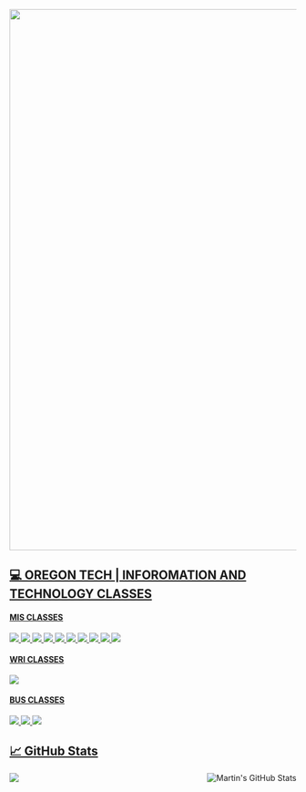 <a href="url"><img src="https://github.com/edunzer/edunzer/blob/main/FINISHED%20GITHUB%20CUT%20GIF.gif" width="950">
  
## 💻 OREGON TECH | INFOROMATION AND TECHNOLOGY CLASSES

#### MIS CLASSES
![](https://img.shields.io/badge/MIS118-INTRO%20TO%20PROGRAMMING%20IN%20C%23-green)
![](https://img.shields.io/badge/MIS145-INTRO%20TO%20PC%20HARDWARE%20SOFTWARE-green)
![](https://img.shields.io/badge/MIS218-DATABASE%20PROGRAMMING-green)
![](https://img.shields.io/badge/MIS240-INTRO%20TO%20LINUX%20OX-green) 
![](https://img.shields.io/badge/MIS251-NETWORKING%20FUNDAMENTALS-green) 
![](https://img.shields.io/badge/MIS273-WINDOWS%20SERVER%20FUNDAMENTALS-green)
![](https://img.shields.io/badge/MIS275-INTRO%20TO%20RELATIONAL%20DATABASE-green)
![](https://img.shields.io/badge/MIS285%20-PYTHON%20PROGRAMMING-green)
![](https://img.shields.io/badge/MIS311%20-INTRO%20TO%20SSYTEMS%20ANALYSIS-green)
![](https://img.shields.io/badge/MIS341-RELATIONAL%20DATABASE%20I-green)
#### WRI CLASSES
![](https://img.shields.io/badge/WRI122-ARGUMENTATIVE%20WRITING-green)
#### BUS CLASSES
![](https://img.shields.io/badge/BUS223-MARKETING%20I-green)
![](https://img.shields.io/badge/BUS226-BUSINESS%20LAW-green)
![](https://img.shields.io/badge/BUS304-ENGINEERING%20MANAGEMENT-green)


## &#x1f4c8; GitHub Stats

<a href="https://github.com/MartinHeinz/MartinHeinz">
  <img align="center" src="https://github-readme-stats.vercel.app/api/top-langs/?username=edunzer&hide=java,html&title_color=ffffff&text_color=c9cacc&icon_color=2bbc8a&bg_color=1d1f21" />
</a>
<a href="https://github.com/MartinHeinz/MartinHeinz">
  <img align="right" src="https://github-readme-stats.vercel.app/api?username=edunzer&show_icons=true&line_height=27&count_private=true&title_color=ffffff&text_color=c9cacc&icon_color=2bbc8a&bg_color=1d1f21" alt="Martin's GitHub Stats" />
</a>
 
 
<!--
**edunzer/edunzer** is a ✨ _special_ ✨ repository because its `README.md` (this file) appears on your GitHub profile.

Here are some ideas to get you started:

- 🔭 I’m currently working on ...
- 🌱 I’m currently learning ...
- 👯 I’m looking to collaborate on ...
- 🤔 I’m looking for help with ...
- 💬 Ask me about ...
- 📫 How to reach me: ...
- 😄 Pronouns: ...
- ⚡ Fun fact: ...
-->
